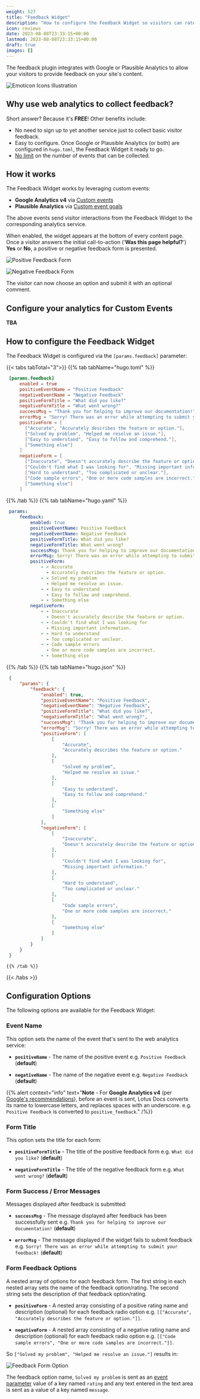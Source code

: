 ```yaml
---
weight: 527
title: "Feedback Widget"
description: "How to configure the Feedback Widget so visitors can rate or comment on your site's content."
icon: reviews
date: 2023-08-08T23:33:15+00:00
lastmod: 2023-08-08T23:33:15+00:00
draft: true
images: []
---
```


The feedback plugin integrates with Google or Plausible Analytics to allow your visitors to provide feedback on your site's content.

![Emoticon Icons Illustration](https://res.cloudinary.com/lotuslabs/image/upload/v1692583809/Lotus%20Docs/images/feedback_emoticons_tr5v43.svg)

## Why use web analytics to collect feedback?

Short answer? Because it's **FREE**! Other benefits include:

- No need to sign up to yet another service just to collect basic visitor feedback.
- Easy to configure. Once Google or Plausible Analytics (or both) are configured in `hugo.toml`, the Feedback Widget it ready to go.
- [No limit](https://support.google.com/analytics/answer/9267744) on the number of events that can be collected.


## How it works

The Feedback Widget works by leveraging custom events:

- **Google Analytics v4** via [Custom events](https://support.google.com/analytics/answer/12229021)
- **Plausible Analytics** via [Custom event goals](https://plausible.io/docs/custom-event-goals)

The above events send visitor interactions from the Feedback Widget to the corresponding analytics service.

When enabled, the widget appears at the bottom of every content page. Once a visitor answers the initial call-to-action ('**Was this page helpful?**') **Yes** or **No**, a positive or negative feedback form is presented.

<div class="row flex-xl-wrap pb-1">
<div id="list-item" class="col-md-6 col-12 py-2">

![Positive Feedback Form](https://res.cloudinary.com/lotuslabs/image/upload/v1692290308/Lotus%20Docs/images/lotusdocs_positive_feedback_form_mod_uh9s3d.webp "**Positive Feedback Form**")

</div>

<div id="list-item" class="col-md-6 col-12 py-2">

![Negative Feedback Form](https://res.cloudinary.com/lotuslabs/image/upload/v1692290397/Lotus%20Docs/images/lotusdocs_negative_feedback_form_mod_rqjqi4.webp "**Negative Feedback Form**")

</div>
</div>

The visitor can now choose an option and submit it with an optional comment.

## Configure your analytics for Custom Events

**TBA**

## How to configure the Feedback Widget

The Feedback Widget is configured via the `[params.feedback]` parameter:

{{< tabs tabTotal="3">}}
   {{% tab tabName="hugo.toml" %}}

   ```toml
    [params.feedback]
        enabled = true                                                                   # default / not set = false
        positiveEventName = "Positive Feedback"                                          # optional
        negativeEventName = "Negative Feedback"                                          # optional
        positiveFormTitle = "What did you like?"                                         # optional
        negativeFormTitle = "What went wrong?"                                           # optional
        successMsg = "Thank you for helping to improve our documentation!"               # optional
        errorMsg = "Sorry! There was an error while attempting to submit your feedback!" # optional
        positiveForm = [
          ["Accurate", "Accurately describes the feature or option."],
          ["Solved my problem", "Helped me resolve an issue."],
          ["Easy to understand", "Easy to follow and comprehend."],
          ["Something else"]
        ]
        negativeForm = [
          ["Inaccurate", "Doesn't accurately describe the feature or option."],
          ["Couldn't find what I was looking for", "Missing important information."],
          ["Hard to understand", "Too complicated or unclear."],
          ["Code sample errors", "One or more code samples are incorrect."],
          ["Something else"]
        ]
   ```

   {{% /tab %}}
   {{% tab tabName="hugo.yaml" %}}

   ```yaml
    params:
        feedback:
            enabled: true                                                                 # default / not set = false
            positiveEventName: Positive Feedback                                          # optional
            negativeEventName: Negative Feedback                                          # optional
            positiveFormTitle: What did you like?                                         # optional
            negativeFormTitle: What went wrong?                                           # optional
            successMsg: Thank you for helping to improve our documentation!               # optional
            errorMsg: Sorry! There was an error while attempting to submit your feedback! # optional
            positiveForm:
                - - Accurate
                  - Accurately describes the feature or option.
                - - Solved my problem
                  - Helped me resolve an issue.
                - - Easy to understand
                  - Easy to follow and comprehend.
                - - Something else
            negativeForm:
                - - Inaccurate
                  - Doesn't accurately describe the feature or option.
                - - Couldn't find what I was looking for
                  - Missing important information.
                - - Hard to understand
                  - Too complicated or unclear.
                - - Code sample errors
                  - One or more code samples are incorrect.
                - - Something else
   ```

   {{% /tab %}}
   {{% tab tabName="hugo.json" %}}

   ```json
    {
        "params": {
            "feedback": {
                "enabled": true,
                "positiveEventName": "Positive Feedback",
                "negativeEventName": "Negative Feedback",
                "positiveFormTitle": "What did you like?",
                "negativeFormTitle": "What went wrong?",
                "successMsg": "Thank you for helping to improve our documentation!",
                "errorMsg": "Sorry! There was an error while attempting to submit your feedback!",
                "positiveForm": [
                    [
                        "Accurate",
                        "Accurately describes the feature or option."
                    ],
                    [
                        "Solved my problem",
                        "Helped me resolve an issue."
                    ],
                    [
                        "Easy to understand",
                        "Easy to follow and comprehend."
                    ],
                    [
                        "Something else"
                    ]
                ],
                "negativeForm": [
                    [
                        "Inaccurate",
                        "Doesn't accurately describe the feature or option."
                    ],
                    [
                        "Couldn't find what I was looking for",
                        "Missing important information."
                    ],
                    [
                        "Hard to understand",
                        "Too complicated or unclear."
                    ],
                    [
                        "Code sample errors",
                        "One or more code samples are incorrect."
                    ],
                    [
                        "Something else"
                    ]
                ]
            }
        }
    }
   ```

    {{% /tab %}}
{{< /tabs >}}

## Configuration Options

The following options are available for the Feedback Widget:

### Event Name

This option sets the name of the event that's sent to the web analytics service:

- **`positiveName`** - The name of the positive event e.g. `Positive Feedback` (**default**)

- **`negativeName`** - The name of the negative event e.g. `Negative Feedback` (**default**)

{{% alert context="info" text="**Note** - For **Google Analytics v4** (per [Google's recommendations](https://support.google.com/analytics/answer/13316687)), before an event is sent, Lotus Docs converts its name to lowercase letters, and replaces spaces with an underscore. e.g. `Positive Feedback` is converted to `positive_feedback`." /%}}

### Form Title

This option sets the title for each form:

- **`positiveFormTitle`** - The title of the positive feedback form e.g. `What did you like?` (**default**)

- **`negativeFormTitle`** - The title of the negative feedback form e.g. `What went wrong?` (**default**)

### Form Success / Error Messages

Messages displayed after feedback is submitted:

- **`successMsg`** - The message displayed after feedback has been successfully sent e.g. `Thank you for helping to improve our documentation!` (**default**)

- **`errorMsg`** - The message displayed if the widget fails to submit feedback e.g. `Sorry! There was an error while attempting to submit your feedback!` (**default**)

### Form Feedback Options

A nested array of options for each feedback form. The first string in each nested array sets the name of the feedback option/rating. The second string sets the description of that feedback option/rating.

- **`positiveForm`** - A nested array consisting of a positive rating name and description (optional) for each feedback radio option e.g. `[["Accurate", "Accurately describes the feature or option."]]`.

- **`negativeForm`** - A nested array consisting of a negative rating name and description (optional) for each feedback radio option e.g. `[["Code sample errors", "One or more code samples are incorrect."]]`.

So `["Solved my problem", "Helped me resolve an issue."]` results in:

![Feedback Form Option](https://res.cloudinary.com/lotuslabs/image/upload/v1692328347/Lotus%20Docs/images/lotusdocs_feedback_form_option_selected_ppf1hb.webp)

The feedback option name, `Solved my problem` is sent as an [event parameter](https://developers.google.com/analytics/devguides/collection/ga4/event-parameters?client_type=gtag) value of a key named `rating` and any text entered in the text area is sent as a value of a key named `message`.

